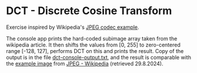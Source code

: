 # DCT - Discrete Cosine Transform
Exercise inspired by Wikipedia's [JPEG codec example](https://en.wikipedia.org/wiki/JPEG#JPEG_codec_example).

The console app prints the hard-coded subimage array 
  taken from the wikipedia article. It then shifts the 
  values from [0, 255] to zero-centered range [-128, 127],
  performs DCT on this and prints the result.
  Copy of the output is in the file [dct-console-output.txt](.\dct-console-output.txt), and
  the result is comparable with the [example image](https://wikimedia.org/api/rest_v1/media/math/render/svg/46ee57df2a309dd59e0a10c9ab83e8b86d712e3e) from
[JPEG - Wikipedia](https://en.wikipedia.org/wiki/JPEG#Discrete_cosine_transform) (retrieved 29.8.2024).

